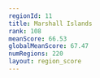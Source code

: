 ```yaml
---
regionId: 11
title: Marshall Islands
rank: 108
meanScore: 66.53
globalMeanScore: 67.47
numRegions: 220
layout: region_score
---
```

